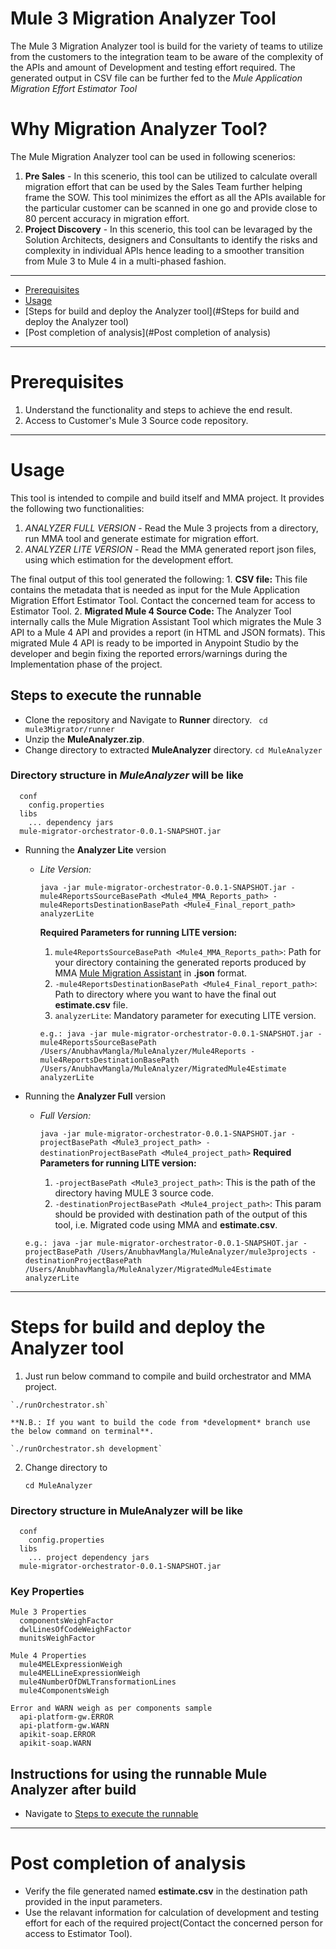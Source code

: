 # Mule 3 Migration Analyzer Tool

  The Mule 3 Migration Analyzer tool is build for the variety of teams to utilize from the customers to the integration team to be aware of the complexity of the APIs and amount of Development and testing effort required. The generated output in CSV file can be further fed to the _Mule Application Migration Effort Estimator Tool_ 

# Why Migration Analyzer Tool?
  
  The Mule Migration Analyzer tool can be used in following scenerios:
  1. **Pre Sales** - In this scenerio, this tool can be utilized to calculate overall migration effort that can be used by the Sales Team further helping frame the SOW.
    This tool minimizes the effort as all the APIs available for the particular customer can be scanned in one go and provide close to 80 percent accuracy in migration effort.
  2. **Project Discovery** - In this scenerio, this tool can be levaraged by the Solution Architects, designers and Consultants to identify the risks and complexity in individual APIs hence leading to a smoother transition from Mule 3 to Mule 4 in a multi-phased fashion. 

--------------------------------------------------------------------------------------------------------------------------------------------------------------------

  - [Prerequisites](#Prerequisites)
  - [Usage](#Usage)
  - [Steps for build and deploy the Analyzer tool](#Steps for build and deploy the Analyzer tool)
  - [Post completion of analysis](#Post completion of analysis)

--------------------------------------------------------------------------------------------------------------------------------------------------------------------

# Prerequisites
  1. Understand the functionality and steps to achieve the end result.
  2. Access to Customer's Mule 3 Source code repository.
--------------------------------------------------------------------------------------------------------------------------------------------------------------------

# Usage

This tool is intended to compile and build itself and MMA project. It provides the following two functionalities:

  1. *ANALYZER FULL VERSION* - Read the Mule 3 projects from a directory, run MMA tool and generate estimate for migration effort.
  2. *ANALYZER LITE VERSION* - Read the MMA generated report json files, using which estimation for the development effort. 

  The final output of this tool generated the following:
    1. **CSV file:** This file contains the metadata that is needed as input for the Mule Application Migration Effort Estimator Tool. Contact the concerned team for access to Estimator Tool.
    2. **Migrated Mule 4 Source Code:** The Analyzer Tool internally calls the Mule Migration Assistant Tool which migrates the Mule 3 API to a Mule 4 API and provides a report (in HTML and JSON formats). This migrated Mule 4 API is ready to be imported in Anypoint Studio by the developer and begin fixing the reported errors/warnings during the Implementation phase of the project.


## Steps to execute the runnable
  - Clone the repository and Navigate to **Runner** directory.
    ``` cd mule3Migrator/runner```
  - Unzip the **MuleAnalyzer.zip**.
  - Change directory to extracted **MuleAnalyzer** directory.
    ``` cd MuleAnalyzer ```
### Directory structure in *MuleAnalyzer* will be like 
      conf
        config.properties
      libs
        ... dependency jars
      mule-migrator-orchestrator-0.0.1-SNAPSHOT.jar

  - Running the **Analyzer Lite** version
    * *Lite Version:*
    
      `java -jar mule-migrator-orchestrator-0.0.1-SNAPSHOT.jar -mule4ReportsSourceBasePath <Mule4_MMA_Reports_path> -mule4ReportsDestinationBasePath <Mule4_Final_report_path> analyzerLite`
      
      **Required Parameters for running LITE version:**
      1. `mule4ReportsSourceBasePath <Mule4_MMA_Reports_path>`: Path for your directory containing the generated reports produced by MMA [Mule Migration Assistant](https://github.com/mulesoft/mule-migration-assistant) in **.json** format.
      2. `-mule4ReportsDestinationBasePath <Mule4_Final_report_path>`: Path to directory where you want to have the final out **estimate.csv** file. 
      3. `analyzerLite`: Mandatory parameter for executing LITE version.

      `e.g.: java -jar mule-migrator-orchestrator-0.0.1-SNAPSHOT.jar -mule4ReportsSourceBasePath /Users/AnubhavMangla/MuleAnalyzer/Mule4Reports -mule4ReportsDestinationBasePath /Users/AnubhavMangla/MuleAnalyzer/MigratedMule4Estimate analyzerLite`

  - Running the **Analyzer Full** version
    * *Full Version:*
    
      `java -jar mule-migrator-orchestrator-0.0.1-SNAPSHOT.jar -projectBasePath <Mule3_project_path> -destinationProjectBasePath <Mule4_project_path>`
      **Required Parameters for running LITE version:**
      1. `-projectBasePath <Mule3_project_path>`: This is the path of the directory having MULE 3 source code.
      2. `-destinationProjectBasePath <Mule4_project_path>`: This param should be provided with destination path of the output of this tool, i.e. Migrated code using MMA and **estimate.csv**. 
    
    `e.g.: java -jar mule-migrator-orchestrator-0.0.1-SNAPSHOT.jar -projectBasePath /Users/AnubhavMangla/MuleAnalyzer/mule3projects -destinationProjectBasePath /Users/AnubhavMangla/MuleAnalyzer/MigratedMule4Estimate analyzerLite`

--------------------------------------------------------------------------------------------------------------------------------------------------------------------

# Steps for build and deploy the Analyzer tool

  1. Just run below command to compile and build orchestrator and MMA project.

    `./runOrchestrator.sh`

    **N.B.: If you want to build the code from *development* branch use the below command on terminal**.
  
    `./runOrchestrator.sh development`

  2. Change directory to
 
      `cd MuleAnalyzer`
    
### Directory structure in **MuleAnalyzer** will be like 
      conf
        config.properties
      libs
        ... project dependency jars
      mule-migrator-orchestrator-0.0.1-SNAPSHOT.jar
    
### Key Properties
    Mule 3 Properties
      componentsWeighFactor
      dwlLinesOfCodeWeighFactor
      munitsWeighFactor
  
    Mule 4 Properties
      mule4MELExpressionWeigh
      mule4MELLineExpressionWeigh
      mule4NumberOfDWLTransformationLines
      mule4ComponentsWeigh
  
    Error and WARN weigh as per components sample
      api-platform-gw.ERROR
      api-platform-gw.WARN
      apikit-soap.ERROR
      apikit-soap.WARN

## Instructions for using the runnable Mule Analyzer after build
  
  - Navigate to [Steps to execute the runnable](#Steps-to-execute-the-runnable)

--------------------------------------------------------------------------------------------------------------------------------------------------------------------

# Post completion of analysis
  -  Verify the file generated named **estimate.csv** in the destination path provided in the input parameters.
  -  Use the relavant information for calculation of development and testing effort for each of the required project(Contact the concerned person for access to Estimator Tool).
